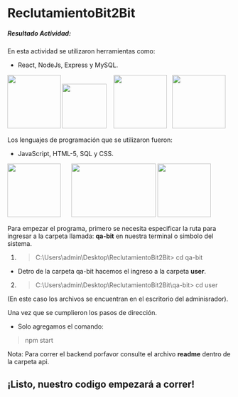 # **ReclutamientoBit2Bit**

##### Resultado Actividad:

En esta actividad se utilizaron herramientas como:
- React,
NodeJs,
Express
y MySQL.

<img src="https://seeklogo.com/images/N/nodejs-logo-FBE122E377-seeklogo.com.png" width="100"/> <img align="left" src="https://seeklogo.com/images/R/react-logo-7B3CE81517-seeklogo.com.png" width="120"/>&nbsp;&nbsp;
<img src="https://seeklogo.com/images/M/mysql-logo-B4943FE6DD-seeklogo.com.png" width="120"/>&nbsp;&nbsp;
<img src="https://expressjs.com/images/express-facebook-share.png" width="120"/>


Los lenguajes de programación que se utilizaron fueron:
- JavaScript,
HTML-5,
SQL
y CSS.

<img src="https://upload.wikimedia.org/wikipedia/commons/thumb/9/99/Unofficial_JavaScript_logo_2.svg/1024px-Unofficial_JavaScript_logo_2.svg.png" width="120"/>&nbsp;&nbsp;&nbsp;&nbsp;&nbsp; <img src="https://upload.wikimedia.org/wikipedia/commons/thumb/1/10/CSS3_and_HTML5_logos_and_wordmarks.svg/1280px-CSS3_and_HTML5_logos_and_wordmarks.svg.png" width="190" height="120"/>&nbsp;<img src="https://icons.veryicon.com/png/o/application/designer-icon/sql-5.png" width="120"/>

Para empezar el programa, primero se necesita especificar la ruta para ingresar a la carpeta llamada: **qa-bit** en nuestra terminal o simbolo del sistema.
1. > C:\Users\admin\Desktop\ReclutamientoBit2Bit> cd qa-bit
- Detro de la carpeta qa-bit hacemos el ingreso a la carpeta **user**.
2. > C:\Users\admin\Desktop\ReclutamientoBit2Bit\qa-bit> cd user

(En este caso los archivos se encuentran en el escritorio del adminisrador).

Una vez que se cumplieron los pasos de dirección. 
- Solo agregamos el comando:
> npm start

Nota: Para correr el backend porfavor consulte el archivo **readme** dentro de la carpeta api.  

## ¡Listo, nuestro codigo empezará a correr!
